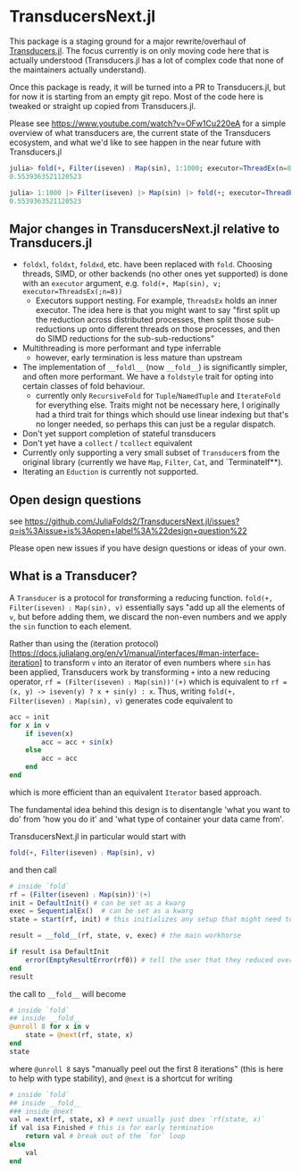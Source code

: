 # TransducersNext.jl

This package is a staging ground for a major rewrite/overhaul of [Transducers.jl](https://github.com/JuliaFolds2/Transducers.jl). The focus currently is on only moving code here that is actually understood (Transducers.jl has a lot of complex code that none of the maintainers actually understand).

Once this package is ready, it will be turned into a PR to Transducers.jl, but for now it is starting from an empty git repo. Most of the code here is tweaked or straight up copied from Transducers.jl.

Please see https://www.youtube.com/watch?v=OFw1Cu220eA for a simple overview of what transducers are, the current state of the Transducers ecosystem, and what we'd like to see happen in the near future with Transducers.jl

``` julia
julia> fold(+, Filter(iseven) ⨟ Map(sin), 1:1000; executor=ThreadEx(n=8))
0.5539363521120523

julia> 1:1000 |> Filter(iseven) |> Map(sin) |> fold(+; executor=ThreadEx(n=8))
0.5539363521120523
```

## Major changes in TransducersNext.jl relative to Transducers.jl

+ `foldxl`, `foldxt`, `foldxd`, etc. have been replaced with `fold`. Choosing threads, SIMD, or other backends (no other ones yet supported) is done with an `executor` argument, e.g. `fold(+, Map(sin), v; executor=ThreadsEx(;n=8))`
  + Executors support nesting. For example, `ThreadsEx` holds an inner executor. The idea here is that you might want to say "first split up the reduction across distributed processes, then split those sub-reductions up onto different threads on those processes, and then do SIMD reductions for the sub-sub-reductions"
+ Multithreading is more performant and type inferrable
  + however, early termination is less mature than upstream
+ The implementation of `__foldl__` (now `__fold__`) is significantly simpler, and often more performant. We have a `foldstyle` trait for opting into certain classes of fold behaviour.
  + currently only `RecursiveFold` for `Tuple`/`NamedTuple`  and `IterateFold` for everything else. Traits might not be necessary here, I originally had a third trait for things which should use linear indexing but that's no longer needed, so perhaps this can just be a regular dispatch.
+ Don't yet support completion of stateful transducers
+ Don't yet have a `collect` / `tcollect` equivalent
+ Currently only supporting a very small subset of `Transducer`s from the original library (currently we have `Map`, `Filter`, `Cat`, and `TerminateIf**).
+ Iterating an `Eduction` is currently not supported.

## Open design questions

see https://github.com/JuliaFolds2/TransducersNext.jl/issues?q=is%3Aissue+is%3Aopen+label%3A%22design+question%22

Please open new issues if you have design questions or ideas of your own.

## What is a Transducer?

A `Transducer` is a protocol for *trans*forming a re*duc*ing function. `fold(+, Filter(iseven) ⨟ Map(sin), v)` essentially 
says "add up all the elements of `v`, but before adding them, we discard the non-even numbers and we apply the `sin`
function to each element.

Rather than using the (iteration protocol)[https://docs.julialang.org/en/v1/manual/interfaces/#man-interface-iteration] 
to transform `v` into an iterator of even numbers where `sin` has been applied, Transducers work by transforming `+` 
into a new reducing operator, `rf = (Filter(iseven) ⨟ Map(sin))'(+)` which is equivalent to 
`rf = (x, y) -> iseven(y) ? x + sin(y) : x`. Thus, writing `fold(+, Filter(iseven) ⨟ Map(sin), v)` generates code 
equivalent to

``` julia
acc = init
for x in v
    if iseven(x)
        acc = acc + sin(x)
    else
        acc = acc
    end
end
```
which is more efficient than an equivalent `Iterator` based approach. 

The fundamental idea behind this design is to disentangle 'what you want to do' from 'how you do it' and 'what 
type of container your data came from'.

TransducersNext.jl in particular would start with 

``` julia
fold(+, Filter(iseven) ⨟ Map(sin), v)
```
and then call

``` julia
# inside `fold`
rf = (Filter(iseven) ⨟ Map(sin))'(+)
init = DefaultInit() # can be set as a kwarg
exec = SequentialEx()  # can be set as a kwarg
state = start(rf, init) # this initializes any setup that might need to be done for `rf` before the loop

result = __fold__(rf, state, v, exec) # the main workhorse

if result isa DefaultInit
    error(EmptyResultError(rf0)) # tell the user that they reduced over an empty collection
end
result
```
the call to `__fold__` will become

``` julia
# inside `fold`
## inside __fold__
@unroll 8 for x in v
    state = @next(rf, state, x)
end
state
```
where `@unroll 8` says "manually peel out the first 8 iterations" (this is here to help with type stability), and `@next` is a shortcut for writing

``` julia
# inside `fold`
## inside __fold__
### inside @next
val = next(rf, state, x) # next usually just does `rf(state, x)`
if val isa Finished # this is for early termination
    return val # break out of the `for` loop
else
    val
end
```
